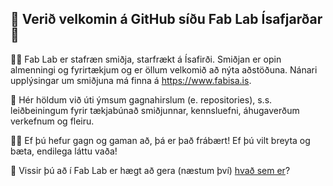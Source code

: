 ## 👋 Verið velkomin á GitHub síðu Fab Lab Ísafjarðar 👋

🙋‍♀️ Fab Lab er stafræn smiðja, starfrækt á Ísafirði. Smiðjan er opin almenningi og fyrirtækjum og er öllum velkomið að nýta aðstöðuna. Nánari upplýsingar um smiðjuna má finna á https://www.fabisa.is. 

🌈 Hér höldum við úti ýmsum gagnahirslum (e. repositories), s.s. leiðbeiningum fyrir tækjabúnað smiðjunnar, kennsluefni, áhugaverðum verkefnum og fleiru.

👩‍💻 Ef þú hefur gagn og gaman að, þá er það frábært! Ef þú vilt breyta og bæta, endilega láttu vaða!

🍿 Vissir þú að í Fab Lab er hægt að gera (næstum því) [hvað sem er](https://www.ted.com/talks/neil_gershenfeld_unleash_your_creativity_in_a_fab_lab?language=en)?
